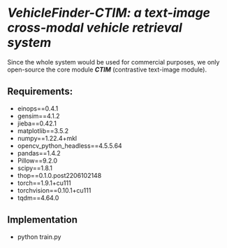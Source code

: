 # ***VehicleFinder-CTIM: a text-image cross-modal vehicle retrieval system***

  Since the whole system would be used for commercial purposes, we only open-source the core module ***CTIM*** (contrastive text-image module).
  
## Requirements:
- einops==0.4.1
- gensim==4.1.2
- jieba==0.42.1
- matplotlib==3.5.2
- numpy==1.22.4+mkl
- opencv_python_headless==4.5.5.64
- pandas==1.4.2
- Pillow==9.2.0
- scipy==1.8.1
- thop==0.1.0.post2206102148
- torch==1.9.1+cu111
- torchvision==0.10.1+cu111
- tqdm==4.64.0

## Implementation
- python train.py
